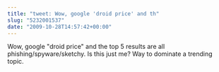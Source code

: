 ```yaml
---
title: "tweet: Wow, google 'droid price' and th"
slug: "5232001537"
date: "2009-10-28T14:57:42+00:00"
---
```

Wow, google "droid price" and the top 5 results are all phishing/spyware/sketchy. Is this just me? Way to dominate a trending topic.